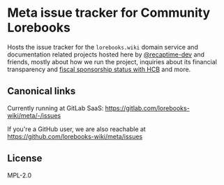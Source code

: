 # Meta issue tracker for Community Lorebooks

Hosts the issue tracker for the `lorebooks.wiki` domain service and documentation related projects hosted here by [@recaptime-dev](https://recaptime.dev) and friends, mostly about how we run the project, inquiries about its financial transparency and [fiscal sponsorship status with HCB](https://hackclub.com/hcb) and more.

## Canonical links

Currently running at GitLab SaaS: https://gitlab.com/lorebooks-wiki/meta/-/issues

If you're a GitHub user, we are also reachable at https://github.com/lorebooks-wiki/meta/issues

## License

MPL-2.0
